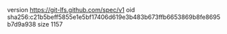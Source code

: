 version https://git-lfs.github.com/spec/v1
oid sha256:c21b5beff5855e1e5bf17406d619e3b483b673ffb6653869b8fe8695b7d9a938
size 1157
